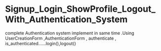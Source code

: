 # Signup_Login_ShowProfile_Logout_With_Authentication_System
complete Authentication system implement in same  time   .Using UserCreationForm   ,AuthenticationForm  ,  authenticate  ,   is_authenticated......login(),logout()
